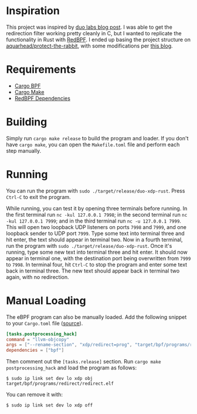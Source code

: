 # Inspiration

This project was inspired by
[duo labs blog post](https://duo.com/labs/tech-notes/writing-an-xdp-network-filter-with-ebpf).
I was able to get the redirection filter working pretty cleanly in C, but I wanted to replicate
the functionality in Rust with [RedBPF](https://github.com/foniod/redbpf). I ended up basing the project
structure on [aquarhead/protect-the-rabbit](https://github.com/aquarhead/protect-the-rabbit), with some
modifications per [this blog](https://kbknapp.dev/ebpf-part-iii/).

# Requirements

*  [Cargo BPF](https://ingraind.org/api/cargo_bpf/)
*  [Cargo Make](https://github.com/sagiegurari/cargo-make)
*  [RedBPF Dependencies](https://github.com/foniod/redbpf#installing-dependencies-on-debian-based-distributions)

# Building

Simply run `cargo make release` to build the program and loader. If you don't have `cargo make`, you can open
the `Makefile.toml` file and perform each step manually.

# Running

You can run the program with `sudo ./target/release/duo-xdp-rust`. Press `Ctrl-C` to exit the program.

While running, you can test it by opening three terminals before running. In the first terminal
run `nc -kul 127.0.0.1 7998`; in the second terminal run `nc -kul 127.0.0.1 7999`; and in the third
terminal run `nc -u 127.0.0.1 7999`. This will open two loopback UDP listeners on ports `7998` and `7999`,
and one loopback sender to UDP port `7999`. Type some text into terminal three and hit enter, the text should
appear in terminal two. Now in a fourth terminal, run the program with `sudo ./target/release/duo-xdp-rust`. Once
it's running, type some new text into terminal three and hit enter. It should now appear in terminal one, with
the destination port being overwritten from `7999` to `7998`. In terminal four, hit `Ctrl-C` to stop the program
and enter some text back in terminal three. The new text should appear back in terminal two again, with no
redirection.

# Manual Loading

The eBPF program can also be manually loaded. Add the following snippet to your `Cargo.toml` file 
([source](https://github.com/neallred/redbpf-postprocessing/blob/master/user.sh#L20)).

```toml
[tasks.postprocessing_hack]
command = "llvm-objcopy"
args = ["--rename-section", "xdp/redirect=prog", "target/bpf/programs/redirect/redirect.elf"]
dependencies = ["bpf"]
```

Then comment out the `[tasks.release]` section. Run `cargo make postprocessing_hack` and load the program
as follows:

```
$ sudo ip link set dev lo xdp obj target/bpf/programs/redirect/redirect.elf
```

You can remove it with:

```
$ sudo ip link set dev lo xdp off
```